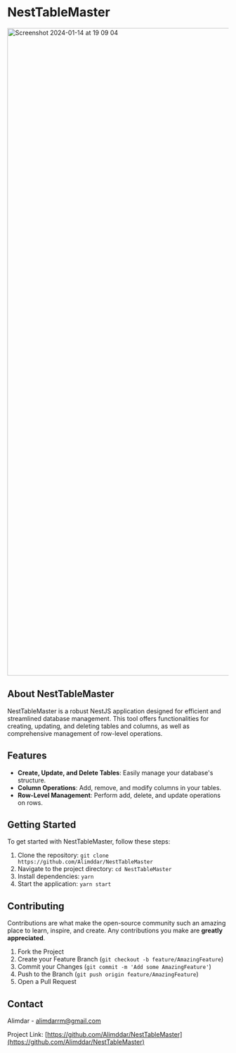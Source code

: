 # NestTableMaster

<img width="1470" alt="Screenshot 2024-01-14 at 19 09 04" src="https://github.com/Alimddar/NestTableMaster/assets/110345150/48030b38-fdef-440a-bfac-f4851dfa607d">

## About NestTableMaster

NestTableMaster is a robust NestJS application designed for efficient and streamlined database management. This tool offers functionalities for creating, updating, and deleting tables and columns, as well as comprehensive management of row-level operations.

## Features

- **Create, Update, and Delete Tables**: Easily manage your database's structure.
- **Column Operations**: Add, remove, and modify columns in your tables.
- **Row-Level Management**: Perform add, delete, and update operations on rows.

## Getting Started

To get started with NestTableMaster, follow these steps:

1. Clone the repository: `git clone https://github.com/Alimddar/NestTableMaster`
2. Navigate to the project directory: `cd NestTableMaster`
3. Install dependencies: `yarn`
4. Start the application: `yarn start`

## Contributing

Contributions are what make the open-source community such an amazing place to learn, inspire, and create. Any contributions you make are **greatly appreciated**.

1. Fork the Project
2. Create your Feature Branch (`git checkout -b feature/AmazingFeature`)
3. Commit your Changes (`git commit -m 'Add some AmazingFeature'`)
4. Push to the Branch (`git push origin feature/AmazingFeature`)
5. Open a Pull Request

## Contact

Alimdar - [alimdarrm@gmail.com](mailto:alimdarrm@gmail.com)

Project Link: [https://github.com/Alimddar/NestTableMaster](https://github.com/Alimddar/NestTableMaster)

